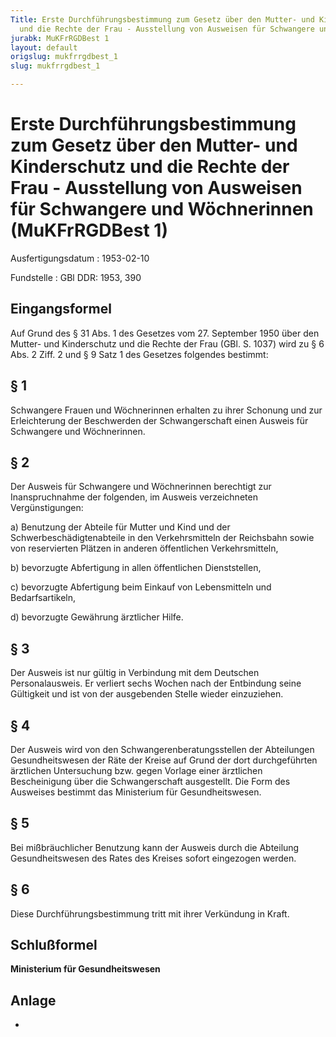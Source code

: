 ```yaml
---
Title: Erste Durchführungsbestimmung zum Gesetz über den Mutter- und Kinderschutz
  und die Rechte der Frau - Ausstellung von Ausweisen für Schwangere und Wöchnerinnen
jurabk: MuKFrRGDBest 1
layout: default
origslug: mukfrrgdbest_1
slug: mukfrrgdbest_1

---
```


# Erste Durchführungsbestimmung zum Gesetz über den Mutter- und Kinderschutz und die Rechte der Frau - Ausstellung von Ausweisen für Schwangere und Wöchnerinnen (MuKFrRGDBest 1)

Ausfertigungsdatum
:   1953-02-10

Fundstelle
:   GBl DDR: 1953, 390



## Eingangsformel

Auf Grund des § 31 Abs. 1 des Gesetzes vom 27. September 1950 über den Mutter- und Kinderschutz und die Rechte der Frau (GBl. S. 1037) wird zu § 6 Abs. 2 Ziff. 2 und § 9 Satz 1 des Gesetzes folgendes bestimmt:


## § 1

Schwangere Frauen und Wöchnerinnen erhalten zu ihrer Schonung und zur Erleichterung der Beschwerden der Schwangerschaft einen Ausweis für Schwangere und Wöchnerinnen.


## § 2

Der Ausweis für Schwangere und Wöchnerinnen berechtigt zur Inanspruchnahme der folgenden, im Ausweis verzeichneten Vergünstigungen:

a)  Benutzung der Abteile für Mutter und Kind und der Schwerbeschädigtenabteile in den Verkehrsmitteln der Reichsbahn sowie von reservierten Plätzen in anderen öffentlichen Verkehrsmitteln,


b)  bevorzugte Abfertigung in allen öffentlichen Dienststellen,


c)  bevorzugte Abfertigung beim Einkauf von Lebensmitteln und Bedarfsartikeln,


d)  bevorzugte Gewährung ärztlicher Hilfe.





## § 3

Der Ausweis ist nur gültig in Verbindung mit dem Deutschen Personalausweis. Er verliert sechs Wochen nach der Entbindung seine Gültigkeit und ist von der ausgebenden Stelle wieder einzuziehen.


## § 4

Der Ausweis wird von den Schwangerenberatungsstellen der Abteilungen Gesundheitswesen der Räte der Kreise auf Grund der dort durchgeführten ärztlichen Untersuchung bzw. gegen Vorlage einer ärztlichen Bescheinigung über die Schwangerschaft ausgestellt. Die Form des Ausweises bestimmt das Ministerium für Gesundheitswesen.


## § 5

Bei mißbräuchlicher Benutzung kann der Ausweis durch die Abteilung Gesundheitswesen des Rates des Kreises sofort eingezogen werden.


## § 6

Diese Durchführungsbestimmung tritt mit ihrer Verkündung in Kraft.


## Schlußformel

**Ministerium für Gesundheitswesen**


## Anlage

-

